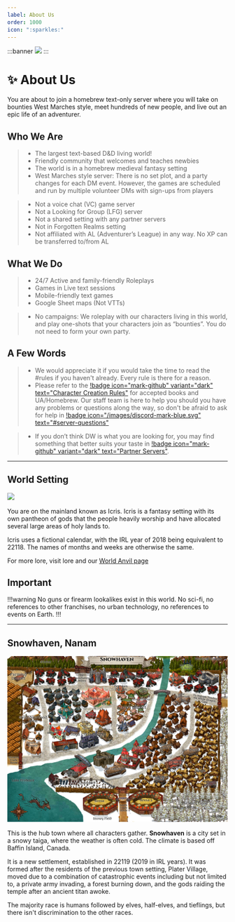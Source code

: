 ```yaml
---
label: About Us
order: 1000
icon: ":sparkles:"
---
```

:::banner
![](https://uploads.worldanvil.com/uploads/images/24d0c14136145b62d821f3dbf9ef1611.jpg)
:::

<style>
h1:before { content: "✨ " }
</style>

# About Us
You are about to join a homebrew text-only server where you will take on bounties West Marches style, meet hundreds of new people, and live out an epic life of an adventurer.

## Who We Are
> - The largest text-based D&D living world!
> - Friendly community that welcomes and teaches newbies
> - The world is in a homebrew medieval fantasy setting
> - West Marches style server: There is no set plot, and a party changes for each DM event. However, the games are scheduled and run by multiple volunteer DMs with sign-ups from players

> - Not a voice chat (VC) game server
> - Not a Looking for Group (LFG) server
> - Not a shared setting with any partner servers
> - Not in Forgotten Realms setting
> - Not affiliated with AL (Adventurer’s League) in any way. No XP can be transferred to/from AL

## What We Do
> - 24/7 Active and family-friendly Roleplays
> - Games in Live text sessions
> - Mobile-friendly text games
> - Google Sheet maps (Not VTTs)

> - No campaigns: We roleplay with our characters living in this world, and play one-shots that your characters join as “bounties”. You do not need to form your own party.

## A Few Words
> - We would appreciate it if you would take the time to read the #rules if you haven't already. Every rule is there for a reason. 
> - Please refer to the [!badge icon="mark-github" variant="dark" text="Character Creation Rules"](/character-building/cc-rules/) for accepted books and UA/Homebrew. 
Our staff team is here to help you should you have any problems or questions along the way, so don't be afraid to ask for help in [!badge icon="/images/discord-mark-blue.svg" text="#server-questions"](https://discordapp.com/channels/512870694883950598/546725434608451584)

> - If you don’t think DW is what you are looking for, you may find something that better suits your taste in [!badge icon="mark-github" variant="dark" text="Partner Servers"](/misc/partner-servers/).

---

## World Setting
![](/images/map-icris.jpg)

You are on the mainland known as Icris. Icris is a fantasy setting with its own pantheon of gods that the people heavily worship and have allocated several large areas of holy lands to. 

Icris uses a fictional calendar, with the IRL year of 2018 being equivalent to 22118. The names of months and weeks are otherwise the same. 

For more lore, visit ⁠lore and our [World Anvil page](https://www.worldanvil.com/w/icris-dnd-world)

## Important
!!!warning
No guns or firearm lookalikes exist in this world. No sci-fi, no references to other franchises, no urban technology, no references to events on Earth.
!!!

---

## Snowhaven, Nanam
![](/images/map-snowhaven.jpg)

This is the hub town where all characters gather. **Snowhaven** is a city set in a snowy taiga, where the weather is often cold. The climate is based off Baffin Island, Canada.

It is a new settlement, established in 22119 (2019 in IRL years). It was formed after the residents of the previous town setting, Plater Village, moved due to a combination of catastrophic events including but not limited to, a private army invading, a forest burning down, and the gods raiding the temple after an ancient titan awoke.

The majority race is humans followed by elves, half-elves, and tieflings, but there isn't discrimination to the other races.
